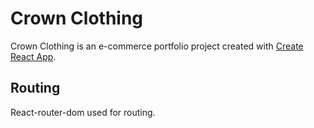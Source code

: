 # Crown Clothing

Crown Clothing is an e-commerce portfolio project created with [Create React App](https://github.com/facebook/create-react-app).

## Routing

React-router-dom used for routing.
